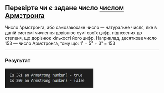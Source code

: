 ## Перевірте чи є задане число [числом Армстронга](https://uk.wikipedia.org/wiki/%D0%A7%D0%B8%D1%81%D0%BB%D0%B0_%D0%90%D1%80%D0%BC%D1%81%D1%82%D1%80%D0%BE%D0%BD%D0%B3%D0%B0)

Число Армстронга, або самозакохане число — натуральне число, яке в даній системі числення дорівнює сумі своїх цифр, піднесених до степеня, що дорівнює кількості його цифр. Наприклад, десяткове число 153 — число Армстронга, тому що:
1³ + 5³ + 3³ = 153

----

### Результат

![Console output](/images/result.jpg)
